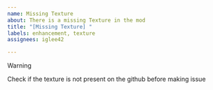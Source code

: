 ```yaml
---
name: Missing Texture
about: There is a missing Texture in the mod
title: "[Missing Texture] "
labels: enhancement, texture
assignees: iglee42

---
```


> [!WARNING]
> Check if the texture is not present on the github before making issue

